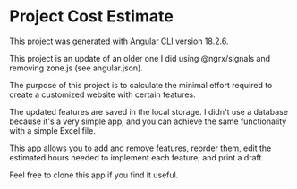# Project Cost Estimate

This project was generated with [Angular CLI](https://github.com/angular/angular-cli) version 18.2.6.

This project is an update of an older one I did using @ngrx/signals and removing zone.js (see angular.json).

The purpose of this project is to calculate the minimal effort required to create a customized website with certain features.

The updated features are saved in the local storage. I didn't use a database because it's a very simple app, and you can achieve the same functionality with a simple Excel file.

This app allows you to add and remove features, reorder them, edit the estimated hours needed to implement each feature, and print a draft.

Feel free to clone this app if you find it useful.


